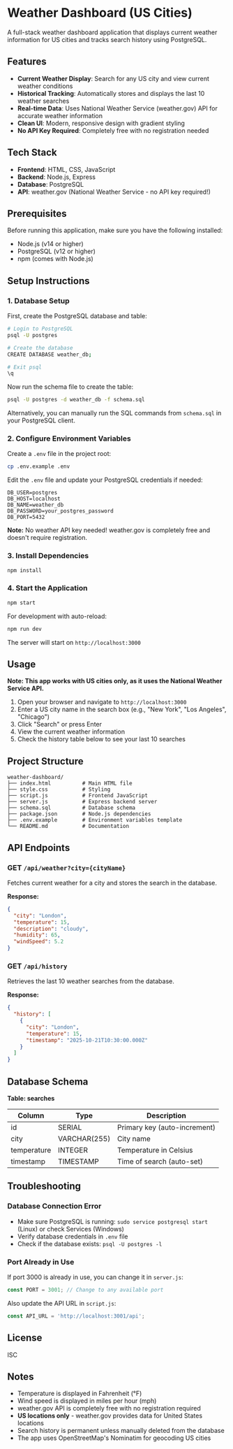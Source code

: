 # Weather Dashboard (US Cities)

A full-stack weather dashboard application that displays current weather information for US cities and tracks search history using PostgreSQL.

## Features

- **Current Weather Display**: Search for any US city and view current weather conditions
- **Historical Tracking**: Automatically stores and displays the last 10 weather searches
- **Real-time Data**: Uses National Weather Service (weather.gov) API for accurate weather information
- **Clean UI**: Modern, responsive design with gradient styling
- **No API Key Required**: Completely free with no registration needed

## Tech Stack

- **Frontend**: HTML, CSS, JavaScript
- **Backend**: Node.js, Express
- **Database**: PostgreSQL
- **API**: weather.gov (National Weather Service - no API key required!)

## Prerequisites

Before running this application, make sure you have the following installed:

- Node.js (v14 or higher)
- PostgreSQL (v12 or higher)
- npm (comes with Node.js)

## Setup Instructions

### 1. Database Setup

First, create the PostgreSQL database and table:

```bash
# Login to PostgreSQL
psql -U postgres

# Create the database
CREATE DATABASE weather_db;

# Exit psql
\q
```

Now run the schema file to create the table:

```bash
psql -U postgres -d weather_db -f schema.sql
```

Alternatively, you can manually run the SQL commands from `schema.sql` in your PostgreSQL client.

### 2. Configure Environment Variables

Create a `.env` file in the project root:

```bash
cp .env.example .env
```

Edit the `.env` file and update your PostgreSQL credentials if needed:

```env
DB_USER=postgres
DB_HOST=localhost
DB_NAME=weather_db
DB_PASSWORD=your_postgres_password
DB_PORT=5432
```

**Note:** No weather API key needed! weather.gov is completely free and doesn't require registration.

### 3. Install Dependencies

```bash
npm install
```

### 4. Start the Application

```bash
npm start
```

For development with auto-reload:

```bash
npm run dev
```

The server will start on `http://localhost:3000`

## Usage

**Note: This app works with US cities only, as it uses the National Weather Service API.**

1. Open your browser and navigate to `http://localhost:3000`
2. Enter a US city name in the search box (e.g., "New York", "Los Angeles", "Chicago")
3. Click "Search" or press Enter
4. View the current weather information
5. Check the history table below to see your last 10 searches

## Project Structure

```
weather-dashboard/
├── index.html          # Main HTML file
├── style.css           # Styling
├── script.js           # Frontend JavaScript
├── server.js           # Express backend server
├── schema.sql          # Database schema
├── package.json        # Node.js dependencies
├── .env.example        # Environment variables template
└── README.md           # Documentation
```

## API Endpoints

### GET `/api/weather?city={cityName}`

Fetches current weather for a city and stores the search in the database.

**Response:**
```json
{
  "city": "London",
  "temperature": 15,
  "description": "cloudy",
  "humidity": 65,
  "windSpeed": 5.2
}
```

### GET `/api/history`

Retrieves the last 10 weather searches from the database.

**Response:**
```json
{
  "history": [
    {
      "city": "London",
      "temperature": 15,
      "timestamp": "2025-10-21T10:30:00.000Z"
    }
  ]
}
```

## Database Schema

**Table: searches**

| Column      | Type         | Description                    |
|-------------|--------------|--------------------------------|
| id          | SERIAL       | Primary key (auto-increment)   |
| city        | VARCHAR(255) | City name                      |
| temperature | INTEGER      | Temperature in Celsius         |
| timestamp   | TIMESTAMP    | Time of search (auto-set)      |

## Troubleshooting

### Database Connection Error

- Make sure PostgreSQL is running: `sudo service postgresql start` (Linux) or check Services (Windows)
- Verify database credentials in `.env` file
- Check if the database exists: `psql -U postgres -l`

### Port Already in Use

If port 3000 is already in use, you can change it in `server.js`:

```javascript
const PORT = 3001; // Change to any available port
```

Also update the API URL in `script.js`:

```javascript
const API_URL = 'http://localhost:3001/api';
```

## License

ISC

## Notes

- Temperature is displayed in Fahrenheit (°F)
- Wind speed is displayed in miles per hour (mph)
- weather.gov API is completely free with no registration required
- **US locations only** - weather.gov provides data for United States locations
- Search history is permanent unless manually deleted from the database
- The app uses OpenStreetMap's Nominatim for geocoding US cities
